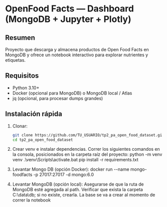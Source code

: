 # OpenFood Facts — Dashboard (MongoDB + Jupyter + Plotly)

## Resumen
Proyecto que descarga y almacena productos de Open Food Facts en MongoDB y ofrece un notebook interactivo para explorar nutrientes y etiquetas.

## Requisitos
- Python 3.10+
- Docker (opcional para MongoDB) o MongoDB local / Atlas
- jq (opcional, para procesar dumps grandes)

## Instalación rápida
1. Clonar:
   ```bash
   git clone https://github.com/TU_USUARIO/tp2_pa_open_food_dataset.git
   cd tp2_pa_open_food_dataset

2. Crear venv e instalar dependencias. Correr los siguientes comandos en la consola, posicionados en la carpeta raíz del proyecto:
python -m venv venv
.\venv\Scripts\activate.bat
pip install -r requirements.txt

3. Levantar Mongo DB (opción Docker):
docker run --name mongo-foodfacts -p 27017:27017 -d mongo:6.0

4. Levantar MongoDB (opción local):
Asegurarse de que la ruta de MongoDB esté agregada al path. Verificar que exista la carpeta C:\data\db; si no existe, crearla. La base se va a crear al momento de correr la notebook
